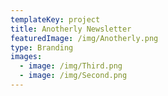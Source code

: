 ```yaml
---
templateKey: project
title: Anotherly Newsletter
featuredImage: /img/Anotherly.png
type: Branding
images:
  - image: /img/Third.png
  - image: /img/Second.png
---
```


